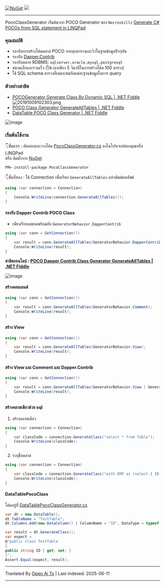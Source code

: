 [![NuGet](https://img.shields.io/nuget/v/PocoClassGenerator.svg)](https://www.nuget.org/packages/PocoClassGenerator)
![](https://img.shields.io/nuget/dt/PocoClassGenerator.svg)

---

PocoClassGenerator เริ่มต้นจาก POCO Generator ของ `Necroskillz` [Generate C# POCOs from SQL statement in LINQPad ](http://www.necronet.org/archive/2012/10/09/generate-c-pocos-from-sql-statement-in-linqpad.aspx)

### คุณสมบัติ

- รองรับการสร้างโค้ดคลาส POCO จากทุกตารางและวิวในฐานข้อมูลปัจจุบัน
- รองรับ [Dapper.Contrib](https://github.com/StackExchange/Dapper/tree/master/Dapper.Contrib)
- รองรับหลาย RDBMS: `sqlserver,oracle,mysql,postgresql`
- ขนาดเล็กและรวดเร็ว (ใช้เวลาเพียง 5 วินาทีในการสร้างโค้ด 100 ตาราง)
- ใช้ SQL schema ตารางที่เหมาะสมกับแต่ละฐานข้อมูลในการ query

### ตัวอย่างสาธิต
- [POCOGenerator Generate Class By Dynamic SQL | .NET Fiddle](https://dotnetfiddle.net/bDdSCA)
![20191009102303.png](https://i.loli.net/2019/10/09/4AOsU2X8PWBcbGS.png)
- [POCO Class Generator GenerateAllTables  | .NET Fiddle](https://dotnetfiddle.net/GkdqsU)
- [DataTable POCO Class Generator  | .NET Fiddle](https://dotnetfiddle.net/vVeYwA)


![image](https://github.com/user-attachments/assets/235c4952-259b-4ecc-90b2-d0138c17316c)


### เริ่มต้นใช้งาน

👇ขั้นแรก :  คัดลอกและวางโค้ด [PocoClassGenerator.cs](https://raw.githubusercontent.com/mini-software/PocoClassGenerator/master/PocoClassGenerator/PocoClassGenerator/PocoClassGenerator.cs) ลงในโปรเจกต์ของคุณหรือ LINQPad  
หรือ ติดตั้งจาก [NuGet](https://www.nuget.org/packages/PocoClassGenerator/)
```cmd
PM> install-package PocoClassGenerator
```

👇ขั้นที่สอง : ใช้ Connection เพื่อเรียก `GenerateAllTables` แล้วพิมพ์ผลลัพธ์
```C#
using (var connection = Connection)
{
	Console.WriteLine(connection.GenerateAllTables());
}
```


#### รองรับ Dapper Contrib POCO Class
- เพียงเรียกเมธอดพร้อมกับ `GeneratorBehavior.DapperContrib`

```C#
using (var conn = GetConnection())
{
    var result = conn.GenerateAllTables(GeneratorBehavior.DapperContrib);
    Console.WriteLine(result);
}
```
**สาธิตออนไลน์ : [POCO Dapper Contrib Class Generator GenerateAllTables | .NET Fiddle](https://dotnetfiddle.net/yeuK1E)**

![image](https://github.com/user-attachments/assets/2989c2dc-8c06-4732-9069-a09605e1b18f)


#### สร้างคอมเมนต์

```C#
using (var conn = GetConnection())
{
    var result = conn.GenerateAllTables(GeneratorBehavior.Comment);
    Console.WriteLine(result);
}
```

#### สร้าง View

```C#
using (var conn = GetConnection())
{
    var result = conn.GenerateAllTables(GeneratorBehavior.View);
    Console.WriteLine(result);
}
```

#### สร้าง View และ Comment และ Dapper.Contrib

```C#
using (var conn = GetConnection())
{
    var result = conn.GenerateAllTables(GeneratorBehavior.View | GeneratorBehavior.Comment | GeneratorBehavior.DapperContrib);
    Console.WriteLine(result);
}
```

#### สร้างคลาสเดียวด้วย sql

1. สร้างคลาสเดียว
```C#
using (var connection = Connection)
{
	var classCode = connection.GenerateClass("select * from Table");
	Console.WriteLine(classCode);
}
```

2. ระบุชื่อคลาส
```C#
using (var connection = Connection)
{
	var classCode = connection.GenerateClass("with EMP as (select 1 ID,'WeiHan' Name,25 Age) select * from EMP", className: "EMP");
	Console.WriteLine(classCode);
}
```


#### DataTablePocoClass
โค้ดอยู่ที่ [DataTablePocoClassGenerator.cs](https://github.com/shps951023/PocoClassGenerator/blob/master/PocoClassGenerator/PocoClassGenerator/DataTablePocoClassGenerator.cs)

```C#
var dt = new DataTable();
dt.TableName = "TestTable";
dt.Columns.Add(new DataColumn() { ColumnName = "ID", DataType = typeof(string) });

var result = dt.GenerateClass();
var expect =
@"public class TestTable
{
public string ID { get; set; }
}";
Assert.Equal(expect, result);
```

---

Tranlated By [Open Ai Tx](https://github.com/OpenAiTx/OpenAiTx) | Last indexed: 2025-06-11

---